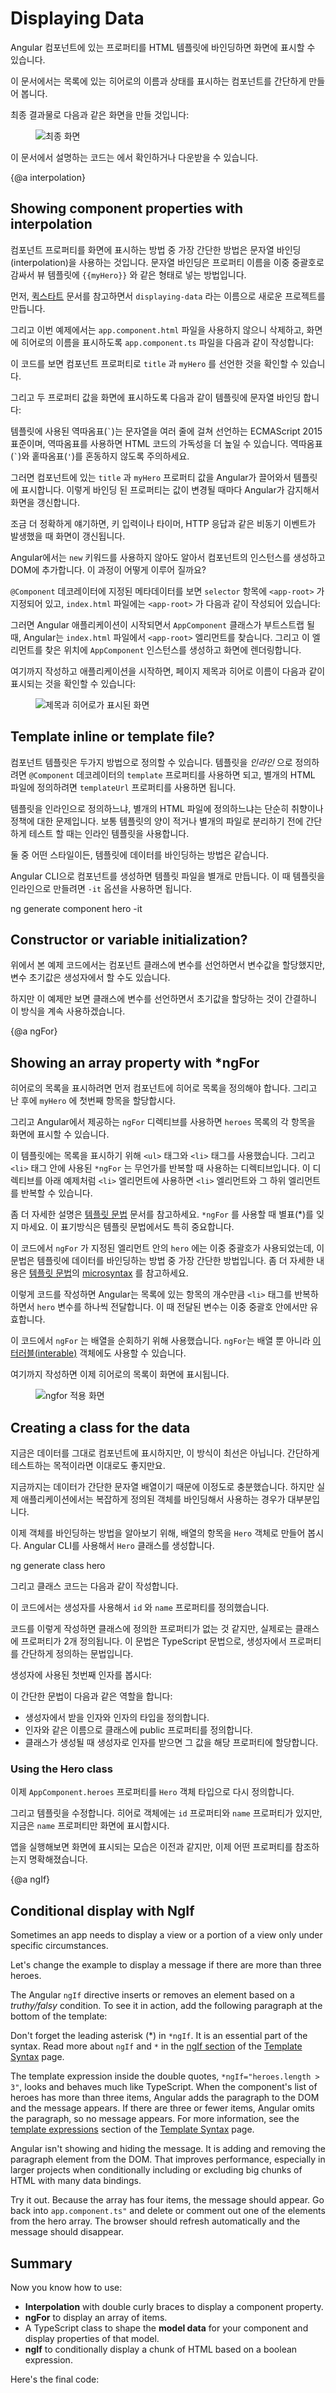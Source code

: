 # Displaying Data

<!-- You can display data by binding controls in an HTML template to properties of an Angular component. -->
Angular 컴포넌트에 있는 프로퍼티를 HTML 템플릿에 바인딩하면 화면에 표시할 수 있습니다.

<!-- In this page, you'll create a component with a list of heroes.
You'll display the list of hero names and
conditionally show a message below the list.-->
이 문서에서는 목록에 있는 히어로의 이름과 상태를 표시하는 컴포넌트를 간단하게 만들어 봅니다.

<!-- The final UI looks like this: -->
최종 결과물로 다음과 같은 화면을 만들 것입니다:


<figure>
  <!-- <img src="generated/images/guide/displaying-data/final.png" alt="Final UI"> -->
  <img src="generated/images/guide/displaying-data/final.png" alt="최종 화면">
</figure>

<div class="l-sub-section">


<!-- The <live-example></live-example> demonstrates all of the syntax and code
snippets described in this page. -->
이 문서에서 설명하는 코드는 <live-example></live-example> 에서 확인하거나 다운받을 수 있습니다.


</div>


{@a interpolation}

## Showing component properties with interpolation
<!-- The easiest way to display a component property
is to bind the property name through interpolation.
With interpolation, you put the property name in the view template, enclosed in double curly braces: `{{myHero}}`.-->
컴포넌트 프로퍼티를 화면에 표시하는 방법 중 가장 간단한 방법은
문자열 바인딩(interpolation)을 사용하는 것입니다.
문자열 바인딩은 프로퍼티 이름을 이중 중괄호로 감싸서 뷰 템플릿에 `{{myHero}}` 와 같은 형태로 넣는 방법입니다.

<!-- Follow the [quickstart](guide/quickstart) instructions for creating a new project
named <code>displaying-data</code>. -->
먼저, [퀵스타트](guide/quickstart) 문서를 참고하면서 <code>displaying-data</code> 라는 이름으로 새로운 프로젝트를 만듭니다.

<!-- Delete the <code>app.component.html</code> file. It is not needed for this example. -->

<!-- Then modify the <code>app.component.ts</code> file by
changing the template and the body of the component. -->

<!-- When you're done, it should look like this: -->
그리고 이번 예제에서는 <code>app.component.html</code> 파일을 사용하지 않으니 삭제하고,
화면에 히어로의 이름을 표시하도록 <code>app.component.ts</code> 파일을 다음과 같이 작성합니다:


<code-example path="displaying-data/src/app/app.component.1.ts" title="src/app/app.component.ts">

</code-example>



<!-- You added two properties to the formerly empty component: `title` and `myHero`. -->
이 코드를 보면 컴포넌트 프로퍼티로 `title` 과 `myHero` 를 선언한 것을 확인할 수 있습니다.

<!-- The template displays the two component properties using double curly brace
interpolation: -->
그리고 두 프로퍼티 값을 화면에 표시하도록 다음과 같이 템플릿에 문자열 바인딩 합니다:


<code-example path="displaying-data/src/app/app.component.1.ts" linenums="false" title="src/app/app.component.ts (template)" region="template">

</code-example>



<div class="l-sub-section">

<!-- The template is a multi-line string within ECMAScript 2015 backticks (<code>\`</code>).
The backtick (<code>\`</code>)&mdash;which is *not* the same character as a single
quote (`'`)&mdash;allows you to compose a string over several lines, which makes the
HTML more readable. -->
템플릿에 사용된 역따옴표(<code>\`</code>)는 문자열을 여러 줄에 걸쳐 선언하는 ECMAScript 2015 표준이며,
역따옴표를 사용하면 HTML 코드의 가독성을 더 높일 수 있습니다.
역따옴표(<code>\`</code>)와 홑따옴표(`'`)를 혼동하지 않도록 주의하세요.

</div>

<!-- Angular automatically pulls the value of the `title` and `myHero` properties from the component and
inserts those values into the browser. Angular updates the display
when these properties change. -->
그러면 컴포넌트에 있는 `title` 과 `myHero` 프로퍼티 값을 Angular가 끌어와서 템플릿에 표시합니다.
이렇게 바인딩 된 프로퍼티는 값이 변경될 때마다 Angular가 감지해서 화면을 갱신합니다.

<div class="l-sub-section">


<!-- More precisely, the redisplay occurs after some kind of asynchronous event related to
the view, such as a keystroke, a timer completion, or a response to an HTTP request. -->
조금 더 정확하게 얘기하면, 키 입력이나 타이머, HTTP 응답과 같은 비동기 이벤트가 발생했을 때 화면이 갱신됩니다.

</div>


<!-- Notice that you don't call **`new`** to create an instance of the `AppComponent` class.
Angular is creating an instance for you. How? -->
Angular에서는 `new` 키워드를 사용하지 않아도 알아서 컴포넌트의 인스턴스를 생성하고 DOM에 추가합니다. 이 과정이 어떻게 이루어 질까요?

<!-- The CSS `selector` in the `@Component` decorator specifies an element named `<app-root>`.
That element is a placeholder in the body of your `index.html` file: -->
`@Component` 데코레이터에 지정된 메타데이터를 보면 `selector` 항목에 `<app-root>` 가 지정되어 있고,
`index.html` 파일에는 `<app-root>` 가 다음과 같이 작성되어 있습니다:

<code-example path="displaying-data/src/index.html" linenums="false" title="src/index.html (body)" region="body">

</code-example>


<!-- When you bootstrap with the `AppComponent` class (in <code>main.ts</code>), Angular looks for a `<app-root>`
in the `index.html`, finds it, instantiates an instance of `AppComponent`, and renders it
inside the `<app-root>` tag. -->
그러면 Angular 애플리케이션이 시작되면서 `AppComponent` 클래스가 부트스트랩 될 때, Angular는 `index.html` 파일에서 `<app-root>` 엘리먼트를 찾습니다.
그리고 이 엘리먼트를 찾은 위치에 `AppComponent` 인스턴스를 생성하고 화면에 렌더링합니다.

<!-- Now run the app. It should display the title and hero name: -->
여기까지 작성하고 애플리케이션을 시작하면, 페이지 제목과 히어로 이름이 다음과 같이 표시되는 것을 확인할 수 있습니다:

<figure>
  <!-- <img src="generated/images/guide/displaying-data/title-and-hero.png" alt="Title and Hero"> -->
  <img src="generated/images/guide/displaying-data/title-and-hero.png" alt="제목과 히어로가 표시된 화면">
</figure>


<!-- The next few sections review some of the coding choices in the app. -->


## Template inline or template file?
<!-- 인라인 템플릿이 좋을까, 템플릿 파일을 따로 두는 것이 좋을까? -->

<!-- You can store your component's template in one of two places.
You can define it *inline* using the `template` property, or you can define
the template in a separate HTML file and link to it in
the component metadata using the `@Component` decorator's `templateUrl` property. -->
컴포넌트 템플릿은 두가지 방법으로 정의할 수 있습니다.
템플릿을 *인라인* 으로 정의하려면 `@Component` 데코레이터의 `template` 프로퍼티를 사용하면 되고,
별개의 HTML 파일에 정의하려면 `templateUrl` 프로퍼티를 사용하면 됩니다.

<!-- The choice between inline and separate HTML is a matter of taste,
circumstances, and organization policy.
Here the app uses inline HTML because the template is small and the demo
is simpler without the additional HTML file. -->
템플릿을 인라인으로 정의하느냐, 별개의 HTML 파일에 정의하느냐는 단순히 취향이나 정책에 대한 문제입니다.
보통 템플릿의 양이 적거나 별개의 파일로 분리하기 전에 간단하게 테스트 할 때는 인라인 템플릿을 사용합니다.

<!-- In either style, the template data bindings have the same access to the component's properties. -->
둘 중 어떤 스타일이든, 템플릿에 데이터를 바인딩하는 방법은 같습니다.

<div class="alert is-helpful">
  
  <!-- By default, the Angular CLI generates components with a template file. You can override that with: -->
  Angular CLI으로 컴포넌트를 생성하면 템플릿 파일을 별개로 만듭니다.
  이 때 템플릿을 인라인으로 만들려면 <code>-it</code> 옵션을 사용하면 됩니다.

  <code-example hideCopy language="sh" class="code-shell">
    ng generate component hero -it
  </code-example>

</div>


## Constructor or variable initialization?
<!-- 변수 초기값은 생성자에서 할당하는 것이 좋을까, 클래스 선언에서 할당하는 것이 좋을까? -->

<!-- Although this example uses variable assignment to initialize the components, you could instead declare and initialize the properties using a constructor: -->
위에서 본 예제 코드에서는 컴포넌트 클래스에 변수를 선언하면서 변수값을 할당했지만, 변수 초기값은 생성자에서 할 수도 있습니다.


<code-example path="displaying-data/src/app/app-ctor.component.ts" linenums="false" region="class">

</code-example>


<!-- This app uses more terse "variable assignment" style simply for brevity. -->
하지만 이 예제만 보면 클래스에 변수를 선언하면서 초기값을 할당하는 것이 간결하니 이 방식을 계속 사용하겠습니다.

{@a ngFor}

## Showing an array property with ***ngFor**
<!-- 배열에 있는 항목을 ***ngFor**로 표시하기 -->

<!-- To display a list of heroes, begin by adding an array of hero names to the component and redefine `myHero` to be the first name in the array. -->
히어로의 목록을 표시하려면 먼저 컴포넌트에 히어로 목록을 정의해야 합니다. 그리고 난 후에 `myHero` 에 첫번째 항목을 할당합시다.


<code-example path="displaying-data/src/app/app.component.2.ts" linenums="false" title="src/app/app.component.ts (class)" region="class">

</code-example>


<!-- Now use the Angular `ngFor` directive in the template to display
each item in the `heroes` list. -->
그리고 Angular에서 제공하는 `ngFor` 디렉티브를 사용하면 `heroes` 목록의 각 항목을 화면에 표시할 수 있습니다.


<code-example path="displaying-data/src/app/app.component.2.ts" linenums="false" title="src/app/app.component.ts (template)" region="template">

</code-example>


<!-- This UI uses the HTML unordered list with `<ul>` and `<li>` tags. The `*ngFor`
in the `<li>` element is the Angular "repeater" directive.
It marks that `<li>` element (and its children) as the "repeater template": -->
이 템플릿에는 목록을 표시하기 위해 `<ul>` 태그와 `<li>` 태그를 사용했습니다.
그리고 `<li>` 태그 안에 사용된 `*ngFor` 는 무언가를 반복할 때 사용하는 디렉티브입니다.
이 디렉티브를 아래 예제처럼 `<li>` 엘리먼트에 사용하면 `<li>` 엘리먼트와 그 하위 엘리먼트를 반복할 수 있습니다.


<code-example path="displaying-data/src/app/app.component.2.ts" linenums="false" title="src/app/app.component.ts (li)" region="li">

</code-example>



<div class="alert is-important">


<!-- Don't forget the leading asterisk (\*) in `*ngFor`. It is an essential part of the syntax.
For more information, see the [Template Syntax](guide/template-syntax#ngFor) page. -->
좀 더 자세한 설명은 [템플릿 문법](guide/template-syntax#ngFor) 문서를 참고하세요.
`*ngFor` 를 사용할 때 별표(\*)를 잊지 마세요. 이 표기방식은 템플릿 문법에서도 특히 중요합니다.


</div>


<!-- Notice the `hero` in the `ngFor` double-quoted instruction;
it is an example of a template input variable. Read
more about template input variables in the [microsyntax](guide/template-syntax#microsyntax) section of
the [Template Syntax](guide/template-syntax) page. -->
이 코드에서 `ngFor` 가 지정된 엘리먼트 안의 `hero` 에는 이중 중괄호가 사용되었는데, 이 문법은 템플릿에 데이터를 바인딩하는 방법 중 가장 간단한 방법입니다. 좀 더 자세한 내용은 [템플릿 문법](guide/template-syntax)의 [microsyntax](guide/template-syntax#microsyntax) 를 참고하세요.

<!-- Angular duplicates the `<li>` for each item in the list, setting the `hero` variable
to the item (the hero) in the current iteration. Angular uses that variable as the
context for the interpolation in the double curly braces. -->
이렇게 코드를 작성하면 Angular는 목록에 있는 항목의 개수만큼 `<li>` 태그를 반복하하면서 `hero` 변수를 하나씩 전달합니다.
이 때 전달된 변수는 이중 중괄호 안에서만 유효합니다.


<div class="l-sub-section">


<!-- In this case, `ngFor` is displaying an array, but `ngFor` can
repeat items for any [iterable](https://developer.mozilla.org/en-US/docs/Web/JavaScript/Reference/Iteration_protocols) object. -->
이 코드에서 `ngFor` 는 배열을 순회하기 위해 사용했습니다. `ngFor`는 배열 뿐 아니라 [이터러블(interable)](https://developer.mozilla.org/en-US/docs/Web/JavaScript/Reference/Iteration_protocols) 객체에도 사용할 수 있습니다.

</div>


<!-- Now the heroes appear in an unordered list. -->
여기까지 작성하면 이제 히어로의 목록이 화면에 표시됩니다.


<figure>
  <!-- <img src="generated/images/guide/displaying-data/hero-names-list.png" alt="After ngfor"> -->
  <img src="generated/images/guide/displaying-data/hero-names-list.png" alt="ngfor 적용 화면">
</figure>


## Creating a class for the data
<!-- 데이터 클래스 정의하기 -->

<!-- The app's code defines the data directly inside the component, which isn't best practice.
In a simple demo, however, it's fine. -->
지금은 데이터를 그대로 컴포넌트에 표시하지만, 이 방식이 최선은 아닙니다.
간단하게 테스트하는 목적이라면 이대로도 좋지만요.

<!-- At the moment, the binding is to an array of strings.
In real applications, most bindings are to more specialized objects. -->
지금까지는 데이터가 간단한 문자열 배열이기 때문에 이정도로 충분했습니다.
하지만 실제 애플리케이션에서는 복잡하게 정의된 객체를 바인딩해서 사용하는 경우가 대부분입니다.

<!-- To convert this binding to use specialized objects, turn the array
of hero names into an array of `Hero` objects. For that you'll need a `Hero` class: -->
이제 객체를 바인딩하는 방법을 알아보기 위해, 배열의 항목을 `Hero` 객체로 만들어 봅시다.
Angular CLI를 사용해서 `Hero` 클래스를 생성합니다.

<code-example language="sh" class="code-shell">
  ng generate class hero
</code-example>

<!-- With the following code: -->
그리고 클래스 코드는 다음과 같이 작성합니다.

<code-example path="displaying-data/src/app/hero.ts" linenums="false" title="src/app/hero.ts">

</code-example>


<!-- You've defined a class with a constructor and two properties: `id` and `name`. -->
이 코드에서는 생성자를 사용해서 `id` 와 `name` 프로퍼티를 정의했습니다.

<!-- It might not look like the class has properties, but it does.
The declaration of the constructor parameters takes advantage of a TypeScript shortcut. -->
코드를 이렇게 작성하면 클래스에 정의한 프로퍼티가 없는 것 같지만, 실제로는 클래스에 프로퍼티가 2개 정의됩니다.
이 문법은 TypeScript 문법으로, 생성자에서 프로퍼티를 간단하게 정의하는 문법입니다.

<!-- Consider the first parameter: -->
생성자에 사용된 첫번째 인자를 봅시다:


<code-example path="displaying-data/src/app/hero.ts" linenums="false" title="src/app/hero.ts (id)" region="id">

</code-example>


<!-- That brief syntax does a lot: -->
이 간단한 문법이 다음과 같은 역할을 합니다:

<!-- * Declares a constructor parameter and its type.
* Declares a public property of the same name.
* Initializes that property with the corresponding argument when creating an instance of the class. -->
* 생성자에서 받을 인자와 인자의 타입을 정의합니다.
* 인자와 같은 이름으로 클래스에 public 프로퍼티를 정의합니다.
* 클래스가 생성될 때 생성자로 인자를 받으면 그 값을 해당 프로퍼티에 할당합니다.


### Using the Hero class
<!-- Hero 클래스 적용하기 -->

<!-- After importing the `Hero` class, the `AppComponent.heroes` property can return a _typed_ array
of `Hero` objects: -->
이제 `AppComponent.heroes` 프로퍼티를 `Hero` 객체 타입으로 다시 정의합니다.


<code-example path="displaying-data/src/app/app.component.3.ts" linenums="false" title="src/app/app.component.ts (heroes)" region="heroes">

</code-example>


<!-- Next, update the template.
At the moment it displays the hero's `id` and `name`.
Fix that to display only the hero's `name` property. -->
그리고 템플릿을 수정합니다.
히어로 객체에는 `id` 프로퍼티와 `name` 프로퍼티가 있지만, 지금은 `name` 프로퍼티만 화면에 표시합시다.



<code-example path="displaying-data/src/app/app.component.3.ts" linenums="false" title="src/app/app.component.ts (template)" region="template">

</code-example>


<!-- The display looks the same, but the code is clearer. -->
앱을 실행해보면 화면에 표시되는 모습은 이전과 같지만, 이제 어떤 프로퍼티를 참조하는지 명확해졌습니다.

{@a ngIf}

## Conditional display with NgIf

Sometimes an app needs to display a view or a portion of a view only under specific circumstances.

Let's change the example to display a message if there are more than three heroes.

The Angular `ngIf` directive inserts or removes an element based on a _truthy/falsy_ condition.
To see it in action, add the following paragraph at the bottom of the template:


<code-example path="displaying-data/src/app/app.component.ts" linenums="false" title="src/app/app.component.ts (message)" region="message">

</code-example>



<div class="alert is-important">



Don't forget the leading asterisk (\*) in `*ngIf`. It is an essential part of the syntax.
Read more about `ngIf` and `*` in the [ngIf section](guide/template-syntax#ngIf) of the [Template Syntax](guide/template-syntax) page.


</div>



The template expression inside the double quotes,
`*ngIf="heroes.length > 3"`, looks and behaves much like TypeScript.
When the component's list of heroes has more than three items, Angular adds the paragraph
to the DOM and the message appears. If there are three or fewer items, Angular omits the
paragraph, so no message appears. For more information,
see the [template expressions](guide/template-syntax#template-expressions) section of the
[Template Syntax](guide/template-syntax) page.


<div class="alert is-helpful">



Angular isn't showing and hiding the message. It is adding and removing the paragraph element from the DOM. That improves performance, especially in larger projects when conditionally including or excluding
big chunks of HTML with many data bindings.


</div>



Try it out. Because the array has four items, the message should appear.
Go back into <code>app.component.ts"</code> and delete or comment out one of the elements from the hero array.
The browser should refresh automatically and the message should disappear.



## Summary
Now you know how to use:

* **Interpolation** with double curly braces to display a component property.
* **ngFor** to display an array of items.
* A TypeScript class to shape the **model data** for your component and display properties of that model.
* **ngIf** to conditionally display a chunk of HTML based on a boolean expression.

Here's the final code:


<code-tabs>

  <code-pane title="src/app/app.component.ts" path="displaying-data/src/app/app.component.ts" region="final">

  </code-pane>

  <code-pane title="src/app/hero.ts" path="displaying-data/src/app/hero.ts">

  </code-pane>

  <code-pane title="src/app/app.module.ts" path="displaying-data/src/app/app.module.ts">

  </code-pane>

  <code-pane title="main.ts" path="displaying-data/src/main.ts">

  </code-pane>

</code-tabs>

